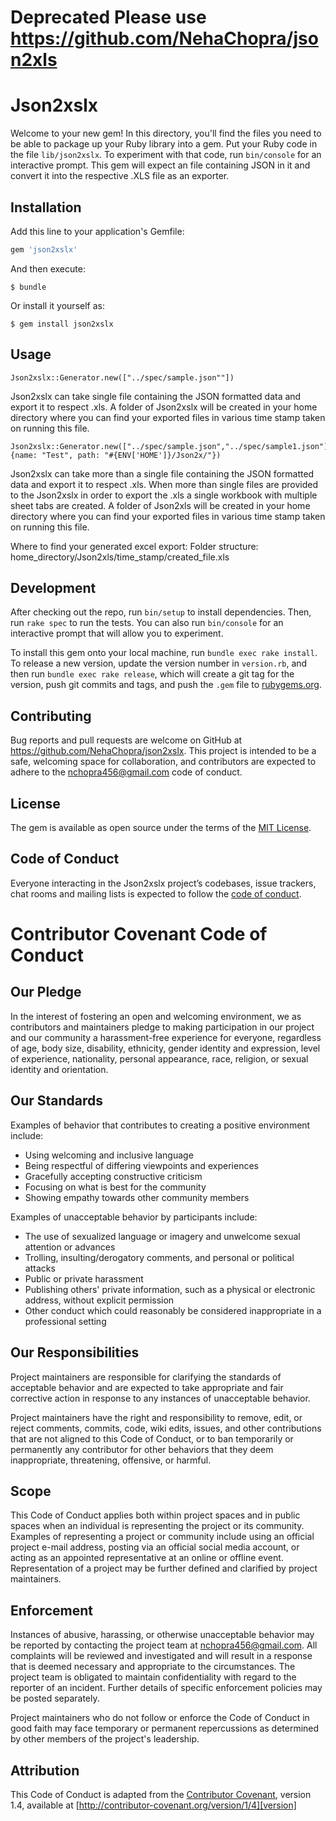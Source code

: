 # Deprecated Please use https://github.com/NehaChopra/json2xls

# Json2xslx

Welcome to your new gem! In this directory, you'll find the files you need to be able to package up your Ruby library into a gem. Put your Ruby code in the file `lib/json2xslx`. To experiment with that code, run `bin/console` for an interactive prompt.
This gem will expect an file containing JSON in it and convert it into the respective .XLS file as an exporter.

## Installation

Add this line to your application's Gemfile:

```ruby
gem 'json2xslx'
```

And then execute:

    $ bundle

Or install it yourself as:

    $ gem install json2xslx

## Usage

```
Json2xslx::Generator.new(["../spec/sample.json""])
```

Json2xslx can take single file containing the JSON formatted data and export it to respect .xls.
A folder of Json2xslx will be created in your home directory where you can find your exported files in various time stamp taken on running this file.

```
Json2xslx::Generator.new(["../spec/sample.json","../spec/sample1.json"], {name: "Test", path: "#{ENV['HOME']}/Json2x/"})
```

Json2xslx can take more than a single file containing the JSON formatted data and export it to respect .xls.
When more than single files are provided to the Json2xslx in order to export the .xls a single workbook with multiple sheet tabs are created.
A folder of Json2xls will be created in your home directory where you can find your exported files in various time stamp taken on running this file.

Where to find your generated excel export:
Folder structure: home_directory/Json2xls/time_stamp/created_file.xls


## Development

After checking out the repo, run `bin/setup` to install dependencies. Then, run `rake spec` to run the tests. You can also run `bin/console` for an interactive prompt that will allow you to experiment.

To install this gem onto your local machine, run `bundle exec rake install`. To release a new version, update the version number in `version.rb`, and then run `bundle exec rake release`, which will create a git tag for the version, push git commits and tags, and push the `.gem` file to [rubygems.org](https://rubygems.org).

## Contributing

Bug reports and pull requests are welcome on GitHub at https://github.com/NehaChopra/json2xslx. This project is intended to be a safe, welcoming space for collaboration, and contributors are expected to adhere to the [nchopra456@gmail.com](https://github.com/NehaChopra/) code of conduct.

## License

The gem is available as open source under the terms of the [MIT License](http://opensource.org/licenses/MIT).

## Code of Conduct

Everyone interacting in the Json2xslx project’s codebases, issue trackers, chat rooms and mailing lists is expected to follow the [code of conduct](https://github.com/NehaChopra/json2xslx).
# Contributor Covenant Code of Conduct

## Our Pledge

In the interest of fostering an open and welcoming environment, we as
contributors and maintainers pledge to making participation in our project and
our community a harassment-free experience for everyone, regardless of age, body
size, disability, ethnicity, gender identity and expression, level of experience,
nationality, personal appearance, race, religion, or sexual identity and
orientation.

## Our Standards

Examples of behavior that contributes to creating a positive environment
include:

* Using welcoming and inclusive language
* Being respectful of differing viewpoints and experiences
* Gracefully accepting constructive criticism
* Focusing on what is best for the community
* Showing empathy towards other community members

Examples of unacceptable behavior by participants include:

* The use of sexualized language or imagery and unwelcome sexual attention or
advances
* Trolling, insulting/derogatory comments, and personal or political attacks
* Public or private harassment
* Publishing others' private information, such as a physical or electronic
  address, without explicit permission
* Other conduct which could reasonably be considered inappropriate in a
  professional setting

## Our Responsibilities

Project maintainers are responsible for clarifying the standards of acceptable
behavior and are expected to take appropriate and fair corrective action in
response to any instances of unacceptable behavior.

Project maintainers have the right and responsibility to remove, edit, or
reject comments, commits, code, wiki edits, issues, and other contributions
that are not aligned to this Code of Conduct, or to ban temporarily or
permanently any contributor for other behaviors that they deem inappropriate,
threatening, offensive, or harmful.

## Scope

This Code of Conduct applies both within project spaces and in public spaces
when an individual is representing the project or its community. Examples of
representing a project or community include using an official project e-mail
address, posting via an official social media account, or acting as an appointed
representative at an online or offline event. Representation of a project may be
further defined and clarified by project maintainers.

## Enforcement

Instances of abusive, harassing, or otherwise unacceptable behavior may be
reported by contacting the project team at nchopra456@gmail.com. All
complaints will be reviewed and investigated and will result in a response that
is deemed necessary and appropriate to the circumstances. The project team is
obligated to maintain confidentiality with regard to the reporter of an incident.
Further details of specific enforcement policies may be posted separately.

Project maintainers who do not follow or enforce the Code of Conduct in good
faith may face temporary or permanent repercussions as determined by other
members of the project's leadership.

## Attribution

This Code of Conduct is adapted from the [Contributor Covenant][homepage], version 1.4,
available at [http://contributor-covenant.org/version/1/4][version]

[homepage]: http://contributor-covenant.org
[version]: http://contributor-covenant.org/version/1/4/
